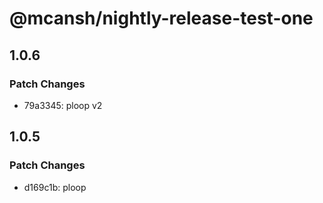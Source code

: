 # @mcansh/nightly-release-test-one

## 1.0.6

### Patch Changes

- 79a3345: ploop v2

## 1.0.5

### Patch Changes

- d169c1b: ploop
